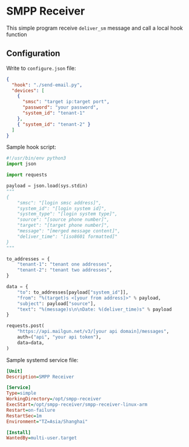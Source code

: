 # SMPP Receiver

This simple program receive `deliver_sm` message and call a local hook function

## Configuration

Write to `configure.json` file:

```json
{
  "hook": "./send-email.py",
  "devices": [
    {
      "smsc": "target ip:target port",
      "password": "your password",
      "system_id": "tenant-1"
    },
    { "system_id": "tenant-2" }
  ]
}
```

Sample hook script:

```python
#!/usr/bin/env python3
import json

import requests

payload = json.load(sys.stdin)
"""
{
    "smsc": "[login smsc address]",
    "system_id": "[login system id]",
    "system_type": "[login system type]",
    "source": "[source phone number]",
    "target": "[target phone number]",
    "message": "[merged message content]",
    "deliver_time": "[iso8601 formatted]"
}
"""

to_addresses = {
    "tenant-1": "tenant one addresses",
    "tenant-2": "tenant two addresses",
}

data = {
    "to": to_addresses[payload["system_id"]],
    "from": "%(target)s <[your from address]>" % payload,
    "subject": payload["source"],
    "text": "%(message)s\n\nDate: %(deliver_time)s" % payload
}

requests.post(
    "https://api.mailgun.net/v3/[your api domain]/messages",
    auth=("api", "your api token"),
    data=data,
)
```

Sample systemd service file:

```ini
[Unit]
Description=SMPP Receiver

[Service]
Type=simple
WorkingDirectory=/opt/smpp-receiver
ExecStart=/opt/smpp-receiver/smpp-receiver-linux-arm
Restart=on-failure
RestartSec=1m
Environment="TZ=Asia/Shanghai"

[Install]
WantedBy=multi-user.target
```
